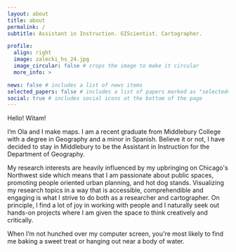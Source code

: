 ```yaml
---
layout: about
title: about
permalink: /
subtitle: Assistant in Instruction. GIScientist. Cartographer.

profile:
  align: right
  image: zalecki_hs_24.jpg
  image_circular: false # crops the image to make it circular
  more_info: >

news: false # includes a list of news items
selected_papers: false # includes a list of papers marked as "selected={true}"
social: true # includes social icons at the bottom of the page
---
```


Hello! Witam! 

I’m Ola and I make maps. I am a recent graduate from Middlebury College with a degree in Geography and a minor in Spanish. Believe it or not, I have decided to stay in Middlebury to be the Assistant in Instruction for the Department of Geography.

My research interests are heavily influenced by my upbringing on Chicago's Northwest side which means that I am passionate about public spaces, promoting people oriented urban planning, and hot dog stands. Visualizing my research topics in a way that is accessible, comprehendible and engaging is what I strive to do both as a researcher and cartographer. On principle, I find a lot of joy in working with people and I naturally seek out hands-on projects where I am given the space to think creatively and critically. 

When I’m not hunched over my computer screen, you're most likely to find me baking a sweet treat or hanging out near a body of water. 


